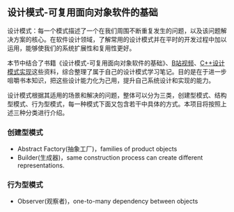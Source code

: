 ## 设计模式-可复用面向对象软件的基础
设计模式：每一个模式描述了一个在我们周围不断重复发生的问题，以及该问题解决方案的核心。在软件设计领域，了解常用的设计模式并在平时的开发过程中加以运用，能够使我们的系统扩展性和复用性更好。

本节中结合了书籍《设计模式-可复用面向对象软件的基础》、[B站视频](https://www.bilibili.com/video/BV1kW411P7KS?p=1)、[C++设计模式实现](https://github.com/JakubVojvoda/design-patterns-cpp)这些资料，综合整理了属于自己的设计模式学习笔记。目的是在于进一步咀嚼书本知识，把这些设计能力化为己用，提升自己系统设计和实现的能力。

设计模式根据其适用的场景和解决的问题，整体可以分为三类，创建型模式、结构型模式、行为型模式，每一种模式下面又包含若干中具体的方式。本项目将按照上述三种分类进行介绍。

### 创建型模式
- Abstract Factory(抽象工厂)，families of product objects
- Builder(生成器)，same construction process can create different representations.

### 行为型模式
- Observer(观察者)，one-to-many dependency between objects


